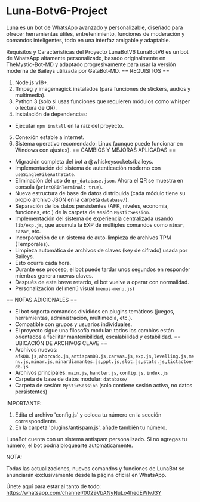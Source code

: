# Luna-Botv6-Project
Luna es un bot de WhatsApp avanzado y personalizable, diseñado para ofrecer herramientas útiles, entretenimiento, funciones de moderación y comandos inteligentes, todo en una interfaz amigable y adaptable.

Requisitos y Características del Proyecto LunaBotV6
LunaBotV6 es un bot de WhatsApp altamente personalizado, basado originalmente en
TheMystic-Bot-MD y adaptado progresivamente para usar la versión moderna de Baileys utilizada
por GataBot-MD.
== REQUISITOS ==
1. Node.js v18+.
2. ffmpeg y imagemagick instalados (para funciones de stickers, audios y multimedia).
3. Python 3 (solo si usas funciones que requieren módulos como whisper o lectura de QR).
4. Instalación de dependencias:
 - Ejecutar `npm install` en la raíz del proyecto.
5. Conexión estable a internet.
6. Sistema operativo recomendado: Linux (aunque puede funcionar en Windows con ajustes).
== CAMBIOS Y MEJORAS APLICADAS ==
- Migración completa del bot a @whiskeysockets/baileys.
- Implementación del sistema de autenticación moderno con `useSingleFileAuthState`.
- Eliminación del uso de `qr_database.json`. Ahora el QR se muestra en consola
(`printQRInTerminal: true`).
- Nueva estructura de base de datos distribuida (cada módulo tiene su propio archivo JSON en la
carpeta `database/`).
- Separación de los datos persistentes (AFK, niveles, economía, funciones, etc.) de la carpeta de
sesión `MysticSession`.
- Implementación del sistema de experiencia centralizada usando `lib/exp.js`, que acumula la EXP
de múltiples comandos como `minar`, `cazar`, etc.
- Incorporación de un sistema de auto-limpieza de archivos TPM (Temporales).
- Limpieza automática de archivos de claves (key de cifrado) usada por Baileys.
 - Esto ocurre cada hora.
 - Durante ese proceso, el bot puede tardar unos segundos en responder mientras genera nuevas
claves.
 - Después de este breve retardo, el bot vuelve a operar con normalidad.
- Personalización del menú visual (`menus-menu.js`) 

== NOTAS ADICIONALES ==
- El bot soporta comandos divididos en plugins temáticos (juegos, herramientas, administración,
multimedia, etc.).
- Compatible con grupos y usuarios individuales.
- El proyecto sigue una filosofía modular: todos los cambios están orientados a facilitar
mantenibilidad, escalabilidad y estabilidad.
== UBICACIÓN DE ARCHIVOS CLAVE ==
- Archivos nuevos: `afkDB.js,ahorcado.js,antispamDB.js,canvas.js,exp.js,levelling.js,menu.js,minar.js,minardiamantes.js,ppt.js,slot.js,stats.js,tictactoe-db.js`
- Archivos principales: `main.js`, `handler.js`, `config.js`, `index.js`
- Carpeta de base de datos modular: `database/`
- Carpeta de sesión: `MysticSession` (solo contiene sesión activa, no datos persistentes)

IMPORTANTE:

1. Edita el archivo 'config.js' y coloca tu número en la sección correspondiente.
2. En la carpeta 'plugins/antispam.js', añade también tu número.

LunaBot cuenta con un sistema antispam personalizado. Si no agregas tu número, el bot podría bloquearte automáticamente.

NOTA:

Todas las actualizaciones, nuevos comandos y funciones de LunaBot se anunciarán exclusivamente desde la página oficial en WhatsApp.

Únete aquí para estar al tanto de todo:  
https://whatsapp.com/channel/0029VbANyNuLo4hedEWlvJ3Y
